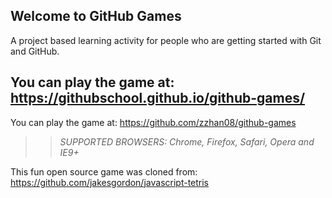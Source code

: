 ## Welcome to GitHub Games

A project based learning activity for people who are getting started with Git and GitHub.

## You can play the game at: https://githubschool.github.io/github-games/

You can play the game at: https://github.com/zzhan08/github-games

>> _*SUPPORTED BROWSERS*: Chrome, Firefox, Safari, Opera and IE9+_

This fun open source game was cloned from: https://github.com/jakesgordon/javascript-tetris
